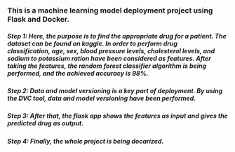 ### This is a machine learning model deployment project using Flask and Docker. 

##### Step 1: Here, the purpose is to find the appropriate drug for a patient. The dataset can be found on kaggle. In order to perform drug classification, age, sex, blood pressure levels, cholesterol levels, and sodium to potassium ration have been considered as features. After taking the features, the random forest classifier algorithm is being performed, and the achieved accuracy is 98%. 

##### Step 2: Data and model versioning is a key part of deployment. By using the DVC tool, data and model versioning have been performed.

##### Step 3: After that, the flask app shows the features as input and gives the predicted drug as output.

##### Step 4: Finally, the whole project is being docarized.

